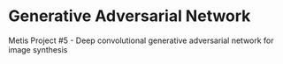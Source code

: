 # Generative Adversarial Network
Metis Project #5 - Deep convolutional generative adversarial network for image synthesis
